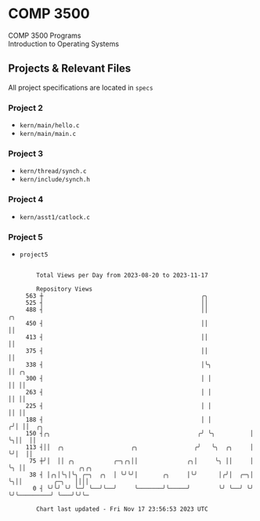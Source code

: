 # COMP 3500
COMP 3500 Programs  
Introduction to Operating Systems  
## Projects & Relevant Files
All project specifications are located in `specs`
### Project 2
- `kern/main/hello.c`
- `kern/main/main.c`
### Project 3
- `kern/thread/synch.c`
- `kern/include/synch.h`
### Project 4
- `kern/asst1/catlock.c`
### Project 5
- `project5`

```

        Total Views per Day from 2023-08-20 to 2023-11-17

        Repository Views
     563 ┼                                             ╭╮
     525 ┤                                             ││
     488 ┤                                             ││             ╭╮
     450 ┤                                             ││             ││
     413 ┤                                             ││             ││
     375 ┤                                             ││             ││
     338 ┤                                             │╰╮            ││ ╭╮
     300 ┤                                             │ │            ││ ││
     263 ┤                                             │ │            ││ ││
     225 ┤                                             │ │            ││ ││
     188 ┤                                             │ │           ╭╯│ ││  ╭╮
     150 ┤╭╮                                          ╭╯ ╰╮          │ ╰╮││  ││
     113 ┤││  ╭╮                   ╭╮                ╭╯   ╰╮  ╭╮     │  ╰╯│  ││
      75 ┼╯│  ││ ╭╮           ╭─╮╭╮││              ╭╮│     ╰╮ ││     │    ╰╮ ││               ╭╮╭╮
      38 ┤ │╭╮│╰╮│╰╮ ╭─╮  ╭╮  │ ╰╯╰╯│       ╭╮     │╰╯      │╭╯│  ╭─╮│     ╰╮││         ╭─╮   ││││
       0 ┤ ╰╯╰╯ ╰╯ ╰─╯ ╰──╯╰──╯     ╰───────╯╰─────╯        ╰╯ ╰──╯ ╰╯      ╰╯╰─────────╯ ╰───╯╰╯╰─

        Chart last updated - Fri Nov 17 23:56:53 2023 UTC
        
```

